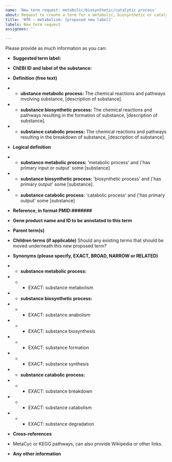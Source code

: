 ```yaml
---
name: 'New term request: metabolic/biosynthetic/catalytic process'
about: Request to create a term for x metabolic, biosynthetic or catalytic process
title: 'NTR - metabolism: [proposed new label]'
labels: New term request
assignees: ''

---
```


Please provide as much information as you can: 

* **Suggested term label:**

* **ChEBI ID and label of the substance:**


* **Definition (free text)**
* *  **ubstance metabolic process:** The chemical reactions and pathways involving substance, [description of substance].
* * **substance biosynthetic process:** The chemical reactions and pathways resulting in the formation of substance, [description of substance].
* * **substance catabolic process:** The chemical reactions and pathways resulting in the breakdown of substance, [description of substance]. 

* **Logical definition**
* *  **substance metabolic process:**
'metabolic process'
 and ('has primary input or output' some [substance]
* * **substance biosynthetic process:**
'biosynthetic process'
 and ('has primary output' some [substance].
* * **substance catabolic process:**
'catabolic process'
 and ('has primary output' some [substance] 

* **Reference, in format PMID:#######**

* **Gene product name and ID to be annotated to this term**

* **Parent term(s)**


* **Children terms (if applicable)** Should any existing terms that should be moved underneath this new proposed term?


* **Synonyms (please specify, EXACT, BROAD, NARROW or RELATED)**
* *  **substance metabolic process:**
* * * EXACT: substance metabolism
* * **substance biosynthetic process:** 
* * * EXACT: substance anabolism
* * * EXACT: substance biosynthesis
* * * EXACT: substance formation
* * * EXACT: substance synthesis

* * **substance catabolic process:**    
* * * EXACT: substance breakdown
* * * EXACT: substance catabolism
* * * EXACT: substance degradation


* **Cross-references**
* MetaCyc or KEGG pathways, can also provide Wikipedia or other links.

* **Any other information**
